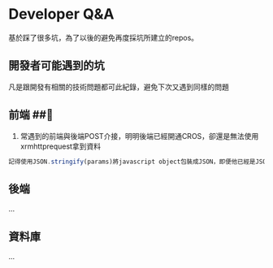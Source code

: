 # Developer Q&A #
基於踩了很多坑，為了以後的避免再度採坑所建立的repos。

## 開發者可能遇到的坑 ##

凡是跟開發有相關的技術問題都可此紀錄，避免下次又遇到同樣的問題

## 前端 ##

1. 常遇到的前端與後端POST介接，明明後端已經開通CROS，卻還是無法使用xrmhttprequest拿到資料

```javascript
記得使用JSON.stringify(params)將javascript object包裝成JSON，即便他已經是JSON object了。
```

## 後端 ##
...

## 資料庫 ##
... 
